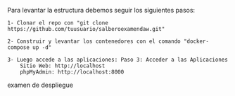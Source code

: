 Para levantar la estructura debemos seguir los siguientes pasos:

    1- Clonar el repo con "git clone https://github.com/tuusuario/salberoexamendaw.git"

    2- Construir y levantar los contenedores con el comando "docker-compose up -d"

    3- Luego accede a las aplicaciones: Paso 3: Acceder a las Aplicaciones
        Sitio Web: http://localhost
        phpMyAdmin: http://localhost:8000

examen de despliegue
        

